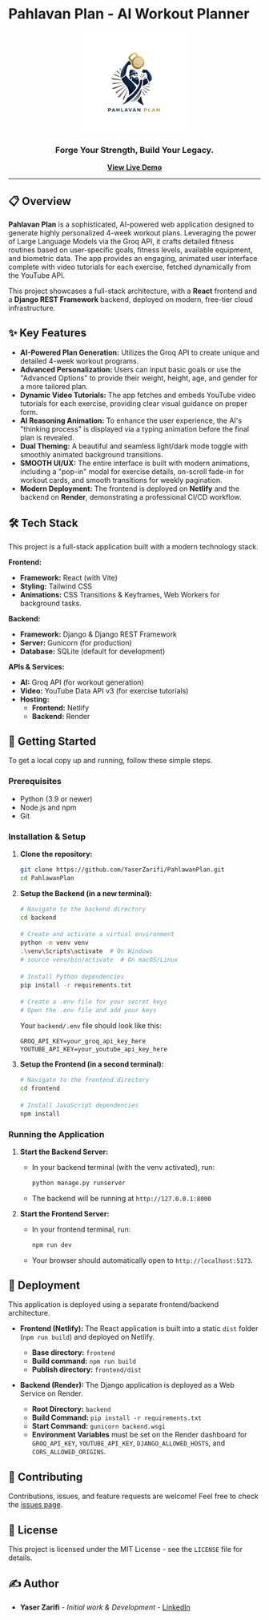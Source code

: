 # Pahlavan Plan - AI Workout Planner

<p align="center">
  <img src="https://github.com/YaserZarifi/PahlawanPlan/blob/master/frontend/src/assets/logo.png" alt="Pahlavan Plan Logo" width="200"/>
</p>

<h3 align="center">Forge Your Strength, Build Your Legacy.</h3>

<p align="center">
  <strong><a href="https://pahlawan-ai.netlify.app/">View Live Demo</a></strong>
</p>

---

## 📋 Overview

**Pahlavan Plan** is a sophisticated, AI-powered web application designed to generate highly personalized 4-week workout plans. Leveraging the power of Large Language Models via the Groq API, it crafts detailed fitness routines based on user-specific goals, fitness levels, available equipment, and biometric data. The app provides an engaging, animated user interface complete with video tutorials for each exercise, fetched dynamically from the YouTube API.

This project showcases a full-stack architecture, with a **React** frontend and a **Django REST Framework** backend, deployed on modern, free-tier cloud infrastructure.

## ✨ Key Features

* **AI-Powered Plan Generation:** Utilizes the Groq API to create unique and detailed 4-week workout programs.
* **Advanced Personalization:** Users can input basic goals or use the "Advanced Options" to provide their weight, height, age, and gender for a more tailored plan.
* **Dynamic Video Tutorials:** The app fetches and embeds YouTube video tutorials for each exercise, providing clear visual guidance on proper form.
* **AI Reasoning Animation:** To enhance the user experience, the AI's "thinking process" is displayed via a typing animation before the final plan is revealed.
* **Dual Theming:** A beautiful and seamless light/dark mode toggle with smoothly animated background transitions.
* **SMOOTH UI/UX:** The entire interface is built with modern animations, including a "pop-in" modal for exercise details, on-scroll fade-in for workout cards, and smooth transitions for weekly pagination.
* **Modern Deployment:** The frontend is deployed on **Netlify** and the backend on **Render**, demonstrating a professional CI/CD workflow.

## 🛠️ Tech Stack

This project is a full-stack application built with a modern technology stack.

**Frontend:**
* **Framework:** React (with Vite)
* **Styling:** Tailwind CSS
* **Animations:** CSS Transitions & Keyframes, Web Workers for background tasks.

**Backend:**
* **Framework:** Django & Django REST Framework
* **Server:** Gunicorn (for production)
* **Database:** SQLite (default for development)

**APIs & Services:**
* **AI:** Groq API (for workout generation)
* **Video:** YouTube Data API v3 (for exercise tutorials)
* **Hosting:**
    * **Frontend:** Netlify
    * **Backend:** Render

## 🚀 Getting Started

To get a local copy up and running, follow these simple steps.

### Prerequisites

* Python (3.9 or newer)
* Node.js and npm
* Git

### Installation & Setup

1.  **Clone the repository:**
    ```sh
    git clone https://github.com/YaserZarifi/PahlawanPlan.git
    cd PahlawanPlan
    ```

2.  **Setup the Backend (in a new terminal):**
    ```sh
    # Navigate to the backend directory
    cd backend

    # Create and activate a virtual environment
    python -m venv venv
    .\venv\Scripts\activate  # On Windows
    # source venv/bin/activate  # On macOS/Linux

    # Install Python dependencies
    pip install -r requirements.txt

    # Create a .env file for your secret keys
    # Open the .env file and add your keys
    ```
    Your `backend/.env` file should look like this:
    ```
    GROQ_API_KEY=your_groq_api_key_here
    YOUTUBE_API_KEY=your_youtube_api_key_here
    ```

3.  **Setup the Frontend (in a second terminal):**
    ```sh
    # Navigate to the frontend directory
    cd frontend

    # Install JavaScript dependencies
    npm install
    ```

### Running the Application

1.  **Start the Backend Server:**
    * In your backend terminal (with the venv activated), run:
        ```sh
        python manage.py runserver
        ```
    * The backend will be running at `http://127.0.0.1:8000`

2.  **Start the Frontend Server:**
    * In your frontend terminal, run:
        ```sh
        npm run dev
        ```
    * Your browser should automatically open to `http://localhost:5173`.

## 🚢 Deployment

This application is deployed using a separate frontend/backend architecture.

* **Frontend (Netlify):** The React application is built into a static `dist` folder (`npm run build`) and deployed on Netlify.
    * **Base directory:** `frontend`
    * **Build command:** `npm run build`
    * **Publish directory:** `frontend/dist`

* **Backend (Render):** The Django application is deployed as a Web Service on Render.
    * **Root Directory:** `backend`
    * **Build Command:** `pip install -r requirements.txt`
    * **Start Command:** `gunicorn backend.wsgi`
    * **Environment Variables** must be set on the Render dashboard for `GROQ_API_KEY`, `YOUTUBE_API_KEY`, `DJANGO_ALLOWED_HOSTS`, and `CORS_ALLOWED_ORIGINS`.

## 🤝 Contributing

Contributions, issues, and feature requests are welcome! Feel free to check the [issues page](https://github.com/YaserZarifi/PahlawanPlan/issues).

## 📄 License

This project is licensed under the MIT License - see the `LICENSE` file for details.

## ✍️ Author

* **Yaser Zarifi** - *Initial work & Development* - [LinkedIn](https://www.linkedin.com/in/mohammad-yaser-zarifi/)
